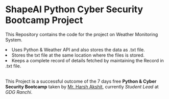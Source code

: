 # ShapeAI Python Cyber Security Bootcamp Project
This Repository contains the code for the project on Weather Monitoring System.<br>

<li>Uses Python & Weather API and also stores the data as .txt file.
<li>Stores the txt file at the same location where the files is stored.<br>
<li>Keeps a complete record of details fetched by maintaining the Record in .txt file.

<br>This Project is a successful outcome of the 7 days free <b>Python & Cyber Security Bootcamp</b> taken by 
  <ins>Mr. Harsh Akshit</ins>, currently <i>Student Lead</i> at <i>GDG Ranchi</i>.
